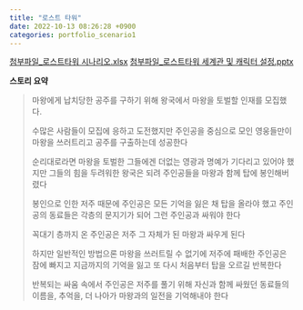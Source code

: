 ```yaml
---
title: "로스트 타워"
date: 2022-10-13 08:26:28 +0900
categories: portfolio_scenario1 
---
```


[첨부파일_로스트타워 시나리오.xlsx]
[첨부파일_로스트타워 세계관 및 캐릭터 설정.pptx]



**스토리 요약**



> 마왕에게 납치당한 공주를 구하기 위해 왕국에서 마왕을 토벌할 인재를 모집했다.
>
> 
>
> 수많은 사람들이 모집에 응하고 도전했지만 주인공을 중심으로 모인 영웅들만이 마왕을 쓰러트리고 공주를 구출하는데 성공한다
>
> 
>
> 순리대로라면 마왕을 토벌한 그들에겐 더없는 영광과 명예가 기다리고 있어야 했지만 그들의 힘을 두려워한 왕국은 되려 주인공들을 마왕과 함께 탑에 봉인해버렸다
>
> 
>
> 봉인으로 인한 저주 때문에 주인공은 모든 기억을 잃은 채 탑을 올라야 했고 주인공의 동료들은 각층의 문지기가 되어 그런 주인공과 싸워야 한다
>
> 
>
> 꼭대기 층까지 온 주인공은 저주 그 자체가 된 마왕과 싸우게 된다
>
> 
>
> 하지만 일반적인 방법으론 마왕을 쓰러트릴 수 없기에 저주에 패배한 주인공은 잠에 빠지고 지금까지의 기억을 잃고 또 다시 처음부터 탑을 오르길 반복한다
>
> 
>
> 반복되는 싸움 속에서 주인공은 저주를 풀기 위해 자신과 함께 싸웠던 동료들의 이름을, 추억을, 더 나아가 마왕과의 일전을 기억해내야 한다


[첨부파일_로스트타워 시나리오.xlsx]: https://github.com/Bloodfairy/bloodfairy.github.io/blob/main/_files/%EB%A1%9C%EC%8A%A4%ED%8A%B8%20%ED%83%80%EC%9B%8C_%EC%8B%9C%EB%82%98%EB%A6%AC%EC%98%A4.xlsx
[첨부파일_로스트타워 세계관 및 캐릭터 설정.pptx]: https://github.com/Bloodfairy/bloodfairy.github.io/blob/main/_files/%EB%A1%9C%EC%8A%A4%ED%8A%B8%20%ED%83%80%EC%9B%8C_%EC%84%B8%EA%B3%84%EA%B4%80%20%EB%B0%8F%20%EC%BA%90%EB%A6%AD%ED%84%B0%20%EC%84%A4%EC%A0%95.pptx